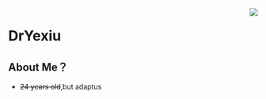 <img align="right" src="https://github-readme-stats.vercel.app/api?username=DrYexiu&show_icons=true&count_private=true&icon_color=A8B0DB&title_color=A8B0DB" />

# DrYexiu
## About Me？
- ~~24 years old~~,but adaptus
